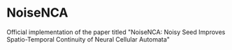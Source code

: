 # NoiseNCA
Official implementation of the paper titled "NoiseNCA: Noisy Seed Improves Spatio-Temporal Continuity of Neural Cellular Automata"
